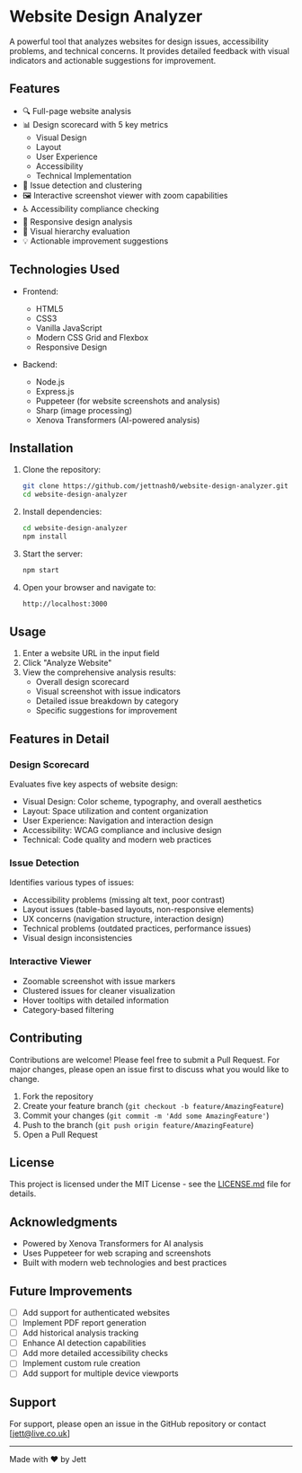 # Website Design Analyzer

A powerful tool that analyzes websites for design issues, accessibility problems, and technical concerns. It provides detailed feedback with visual indicators and actionable suggestions for improvement.

## Features

- 🔍 Full-page website analysis
- 📊 Design scorecard with 5 key metrics
  - Visual Design
  - Layout
  - User Experience
  - Accessibility
  - Technical Implementation
- 🎯 Issue detection and clustering
- 🖼️ Interactive screenshot viewer with zoom capabilities
- ♿ Accessibility compliance checking
- 📱 Responsive design analysis
- 🎨 Visual hierarchy evaluation
- 💡 Actionable improvement suggestions

## Technologies Used

- Frontend:
  - HTML5
  - CSS3
  - Vanilla JavaScript
  - Modern CSS Grid and Flexbox
  - Responsive Design

- Backend:
  - Node.js
  - Express.js
  - Puppeteer (for website screenshots and analysis)
  - Sharp (image processing)
  - Xenova Transformers (AI-powered analysis)

## Installation

1. Clone the repository:
   ```bash
   git clone https://github.com/jettnash0/website-design-analyzer.git
   cd website-design-analyzer
   ```

2. Install dependencies:
   ```bash
   cd website-design-analyzer
   npm install
   ```

3. Start the server:
   ```bash
   npm start
   ```  

4. Open your browser and navigate to:
   ```bash
   http://localhost:3000
   ```  


## Usage

1. Enter a website URL in the input field
2. Click "Analyze Website"
3. View the comprehensive analysis results:
   - Overall design scorecard
   - Visual screenshot with issue indicators
   - Detailed issue breakdown by category
   - Specific suggestions for improvement

## Features in Detail

### Design Scorecard
Evaluates five key aspects of website design:
- Visual Design: Color scheme, typography, and overall aesthetics
- Layout: Space utilization and content organization
- User Experience: Navigation and interaction design
- Accessibility: WCAG compliance and inclusive design
- Technical: Code quality and modern web practices

### Issue Detection
Identifies various types of issues:
- Accessibility problems (missing alt text, poor contrast)
- Layout issues (table-based layouts, non-responsive elements)
- UX concerns (navigation structure, interaction design)
- Technical problems (outdated practices, performance issues)
- Visual design inconsistencies

### Interactive Viewer
- Zoomable screenshot with issue markers
- Clustered issues for cleaner visualization
- Hover tooltips with detailed information
- Category-based filtering

## Contributing

Contributions are welcome! Please feel free to submit a Pull Request. For major changes, please open an issue first to discuss what you would like to change.

1. Fork the repository
2. Create your feature branch (`git checkout -b feature/AmazingFeature`)
3. Commit your changes (`git commit -m 'Add some AmazingFeature'`)
4. Push to the branch (`git push origin feature/AmazingFeature`)
5. Open a Pull Request

## License

This project is licensed under the MIT License - see the [LICENSE.md](LICENSE.md) file for details.

## Acknowledgments

- Powered by Xenova Transformers for AI analysis
- Uses Puppeteer for web scraping and screenshots
- Built with modern web technologies and best practices

## Future Improvements

- [ ] Add support for authenticated websites
- [ ] Implement PDF report generation
- [ ] Add historical analysis tracking
- [ ] Enhance AI detection capabilities
- [ ] Add more detailed accessibility checks
- [ ] Implement custom rule creation
- [ ] Add support for multiple device viewports

## Support

For support, please open an issue in the GitHub repository or contact [jett@live.co.uk]

---

Made with ❤️ by Jett 




